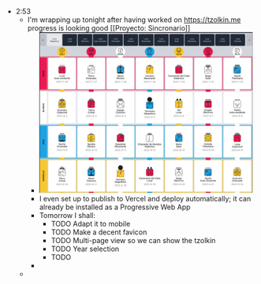 - 2:53
	- I'm wrapping up tonight after having worked on https://tzolkin.me progress is looking good [[Proyecto: Sincronario]]
		- ![image.png](../assets/image_1659938082585_0.png)
		- I even set up to publish to Vercel and deploy automatically; it can already be installed as a Progressive Web App
		- Tomorrow I shall:
			- TODO Adapt it to mobile
			- TODO Make a decent favicon
			- TODO Multi-page view so we can show the tzolkin
			- TODO Year selection
			- TODO
		-
	-
